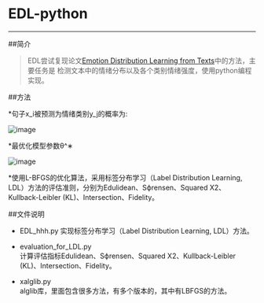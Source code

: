 # EDL-python

------

##简介
> EDL尝试复现论文[Emotion Distribution Learning from Texts](http://www.emnlp2016.net/accepted-papers.html)中的方法，主要任务是
检测文本中的情绪分布以及各个类别情绪强度，使用python编程实现。

##方法

*句子x_i被预测为情绪类别y_j的概率为:

![image](https://github.com/hehuihui1994/EDL-python/blob/master/images/1.png)

*最优化模型参数θ^∗

![image](https://github.com/hehuihui1994/EDL-python/blob/master/images/2.png)

*使用L-BFGS的优化算法，采用标签分布学习（Label Distribution Learning, LDL）方法的评估准则，分别为Edulidean、Sϕrensen、Squared X2、Kullback-Leibler (KL)、Intersection、Fidelity。

##文件说明
  
* EDL_hhh.py
  实现标签分布学习（Label Distribution Learning, LDL）方法。
  
* evaluation_for_LDL.py<br>
  计算评估指标Edulidean、Sϕrensen、Squared X2、Kullback-Leibler (KL)、Intersection、Fidelity。
  
* xalglib.py<br>
  alglib库，里面包含很多方法，有多个版本的，其中有LBFGS的方法。
